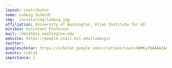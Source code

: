```yaml
---
layout: contributor
name: Ludwig Schmidt
img:  /assets/img/ludwig.jpg 
affiliation: University of Washington, Allen Institute for AI
minibio: Assistant Professor
mail: chmidt@cs.washington.edu
website: https://people.csail.mit.edu/ludwigs/
twitter: 
googlescholar: https://scholar.google.com/citations?user=SWMKy70AAAAJ&hl=en
events: icml24
importance: 1
---
```

